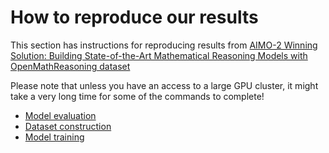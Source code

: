 # How to reproduce our results

This section has instructions for reproducing results from
[AIMO-2 Winning Solution: Building State-of-the-Art Mathematical Reasoning Models with OpenMathReasoning dataset](https://arxiv.org/abs/2504.16891)

Please note that unless you have an access to a large GPU cluster, it might take a very long time
for some of the commands to complete!

- [Model evaluation](evaluation.md)
- [Dataset construction](dataset.md)
- [Model training](training.md)

